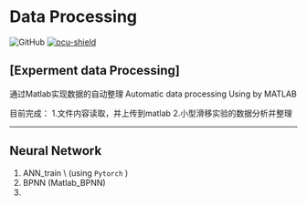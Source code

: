 # Data Processing
![GitHub](https://img.shields.io/github/license/Kaede-cycy/data-prossing?logoColor=green&style=plastic)
[![ocu-shield]][ocu]

## [Experment data Processing]


通过Matlab实现数据的自动整理
Automatic data processing Using by MATLAB 

目前完成：
1.文件内容读取，并上传到matlab
2.小型滑移实验的数据分析并整理

---

## Neural Network
1. ANN_train \ (using `Pytorch` )
2. BPNN (Matlab_BPNN)
3. 
[ocu]:http://brdg.civil.eng.osaka-cu.ac.jp/index.html
[ocu-shield]:https://img.shields.io/badge/OCU%20-Bridge%20Eng.%20LAB-blue

